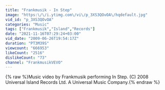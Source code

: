 ```yaml
---
title: "Frankmusik - In Step"
image: "https:\/\/i.ytimg.com\/vi\/p_3XS3QOvOA\/hqdefault.jpg"
vid_id: "p_3XS3QOvOA"
categories: "Music"
tags: ["Frankmusik","Island","Records"]
date: "2021-11-16T07:29:24+03:00"
vid_date: "2009-06-26T19:54:17Z"
duration: "PT3M39S"
viewcount: "666953"
likeCount: "2516"
dislikeCount: "73"
channel: "FrankmusikVEVO"
---
```

{% raw %}Music video by Frankmusik performing In Step. (C) 2008 Universal Island Records Ltd. A Universal Music Company.{% endraw %}
